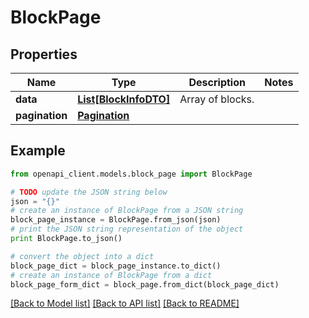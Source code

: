 # BlockPage


## Properties

Name | Type | Description | Notes
------------ | ------------- | ------------- | -------------
**data** | [**List[BlockInfoDTO]**](BlockInfoDTO.md) | Array of blocks. | 
**pagination** | [**Pagination**](Pagination.md) |  | 

## Example

```python
from openapi_client.models.block_page import BlockPage

# TODO update the JSON string below
json = "{}"
# create an instance of BlockPage from a JSON string
block_page_instance = BlockPage.from_json(json)
# print the JSON string representation of the object
print BlockPage.to_json()

# convert the object into a dict
block_page_dict = block_page_instance.to_dict()
# create an instance of BlockPage from a dict
block_page_form_dict = block_page.from_dict(block_page_dict)
```
[[Back to Model list]](../README.md#documentation-for-models) [[Back to API list]](../README.md#documentation-for-api-endpoints) [[Back to README]](../README.md)


